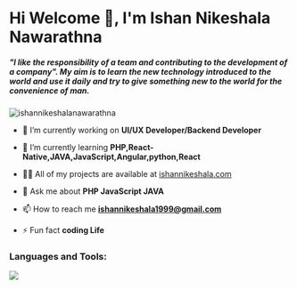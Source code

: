 
<h1 align="start">Hi Welcome 👋, I'm Ishan Nikeshala Nawarathna </h1>

<h5 align="start">"I like the responsibility of a team and contributing to the development of a company". My aim is to learn the new technology introduced to the world and use it daily and try to give something new to the world for the convenience of man.</h5>
<p align="start"> <img src="https://komarev.com/ghpvc/?username=ishannikeshalanawarathna&label=Profile%20views&color=0e75b6&style=flat" alt="ishannikeshalanawarathna" /> </p>

- 🔭 I’m currently working on **UI/UX Developer/Backend Developer**

- 🌱 I’m currently learning **PHP,React-Native,JAVA,JavaScript,Angular,python,React**

- 👨‍💻 All of my projects are available at [ishannikeshala.com](ishannikeshala.com)

- 💬 Ask me about **PHP JavaScript JAVA**

- 📫 How to reach me **ishannikeshala1999@gmail.com**

- ⚡ Fun fact **coding Life**

<h3 align="start">Languages and Tools:</h3>
<img src="https://skillicons.dev/icons?i=git,docker,angular,arduino,bootstrap,cpp,css,figma,gcp,html,idea,java,js,jquery,mongodb,mysql,nodejs,php,py,react,tailwind,vscode,androidstudio,flutter,unity" />








